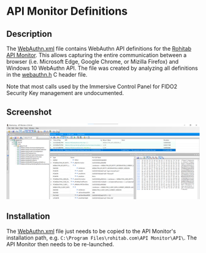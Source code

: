 # API Monitor Definitions

## Description
The [WebAuthn.xml](WebAuthn.xml) file contains WebAuthn API definitions for the [Rohitab API Monitor](http://www.rohitab.com/apimonitor).
This allows capturing the entire communication between a browser (i.e. Microsoft Edge, Google Chrome, or Mizilla Firefox) and Windows 10 WebAuthn API.
The file was created by analyzing all definitions in the [webauthn.h](../Src/webauthn/webauthn.h) C header file.

Note that most calls used by the Immersive Control Panel for FIDO2 Security Key management are undocumented.

## Screenshot

![API Monitor Screenshot](../Media/Screenshots/Debugging/api_monitor.png)

## Installation
The [WebAuthn.xml](WebAuthn.xml) file just needs to be copied to the API Monitor's installation path, e.g. `C:\Program Files\rohitab.com\API Monitor\API\`.
The API Monitor then needs to be re-launched.
